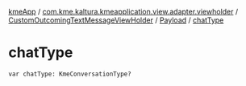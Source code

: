 [kmeApp](../../../index.md) / [com.kme.kaltura.kmeapplication.view.adapter.viewholder](../../index.md) / [CustomOutcomingTextMessageViewHolder](../index.md) / [Payload](index.md) / [chatType](./chat-type.md)

# chatType

`var chatType: KmeConversationType?`